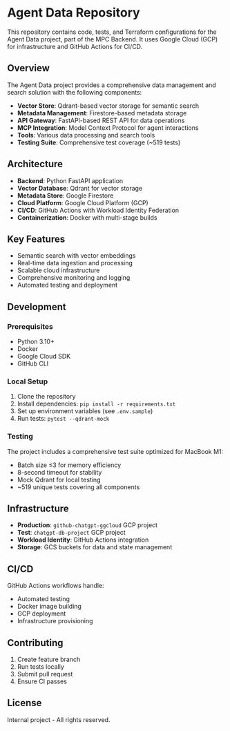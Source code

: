 # Agent Data Repository

This repository contains code, tests, and Terraform configurations for the Agent Data project, part of the MPC Backend. It uses Google Cloud (GCP) for infrastructure and GitHub Actions for CI/CD.

## Overview

The Agent Data project provides a comprehensive data management and search solution with the following components:

- **Vector Store**: Qdrant-based vector storage for semantic search
- **Metadata Management**: Firestore-based metadata storage
- **API Gateway**: FastAPI-based REST API for data operations
- **MCP Integration**: Model Context Protocol for agent interactions
- **Tools**: Various data processing and search tools
- **Testing Suite**: Comprehensive test coverage (~519 tests)

## Architecture

- **Backend**: Python FastAPI application
- **Vector Database**: Qdrant for vector storage
- **Metadata Store**: Google Firestore
- **Cloud Platform**: Google Cloud Platform (GCP)
- **CI/CD**: GitHub Actions with Workload Identity Federation
- **Containerization**: Docker with multi-stage builds

## Key Features

- Semantic search with vector embeddings
- Real-time data ingestion and processing
- Scalable cloud infrastructure
- Comprehensive monitoring and logging
- Automated testing and deployment

## Development

### Prerequisites

- Python 3.10+
- Docker
- Google Cloud SDK
- GitHub CLI

### Local Setup

1. Clone the repository
2. Install dependencies: `pip install -r requirements.txt`
3. Set up environment variables (see `.env.sample`)
4. Run tests: `pytest --qdrant-mock`

### Testing

The project includes a comprehensive test suite optimized for MacBook M1:
- Batch size ≤3 for memory efficiency
- 8-second timeout for stability
- Mock Qdrant for local testing
- ~519 unique tests covering all components

## Infrastructure

- **Production**: `github-chatgpt-ggcloud` GCP project
- **Test**: `chatgpt-db-project` GCP project
- **Workload Identity**: GitHub Actions integration
- **Storage**: GCS buckets for data and state management

## CI/CD

GitHub Actions workflows handle:
- Automated testing
- Docker image building
- GCP deployment
- Infrastructure provisioning

## Contributing

1. Create feature branch
2. Run tests locally
3. Submit pull request
4. Ensure CI passes

## License

Internal project - All rights reserved. 